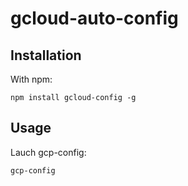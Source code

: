 # gcloud-auto-config

## Installation

With npm:

```
npm install gcloud-config -g
```

## Usage

Lauch gcp-config:

```
gcp-config
```
